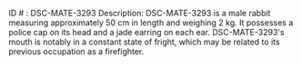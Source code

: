 ID # : DSC-MATE-3293
Description: DSC-MATE-3293 is a male rabbit measuring approximately 50 cm in length and weighing 2 kg. It possesses a police cap on its head and a jade earring on each ear. DSC-MATE-3293's mouth is notably in a constant state of fright, which may be related to its previous occupation as a firefighter.